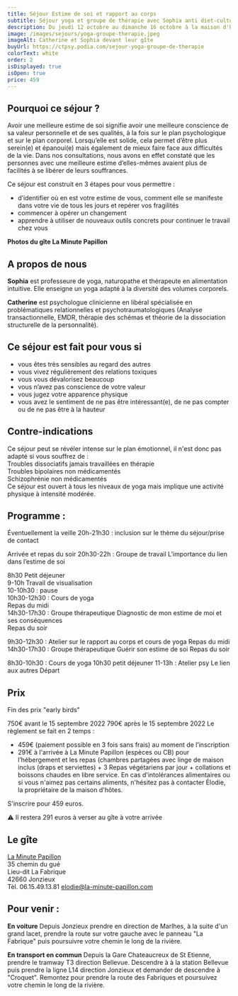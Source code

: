 ```yaml
---
title: Séjour Estime de soi et rapport au corps
subtitle: Séjour yoga et groupe de thérapie avec Sophia anti diet-culture et Catherine la Psy
description: Du jeudi 12 octobre au dimanche 16 octobre à la maison d'hôtes La Minute Papillon (proche de St Etienne)
image: /images/sejours/yoga-groupe-therapie.jpeg
imageAlt: Catherine et Sophia devant leur gîte
buyUrl: https://ctpsy.podia.com/sejour-yoga-groupe-de-therapie
colorText: white
order: 2
isDisplayed: true
isOpen: true
price: 459
---
```


## Pourquoi ce séjour ?

Avoir une meilleure estime de soi signifie avoir une meilleure conscience de sa valeur personnelle et de ses qualités, à la fois sur le plan psychologique et sur le plan corporel. Lorsqu’elle est solide, cela permet d’être plus serein(e) et épanoui(e) mais également de mieux faire face aux difficultés de la vie. Dans nos consultations, nous avons en effet constaté que les personnes avec une meilleure estime d’elles-mêmes avaient plus de facilités à se libérer de leurs souffrances.

Ce séjour est construit en 3 étapes pour vous permettre :

- d’identifier où en est votre estime de vous, comment elle se
  manifeste dans votre vie de tous les jours et repérer vos fragilités
- commencer à opérer un changement
- apprendre à utiliser de nouveaux outils concrets pour continuer le
  travail chez vous

<div class="my-10">

**Photos du gîte La Minute Papillon**
<gallery  :images='["images/sejours/2022-yoga/1.webp","images/sejours/2022-yoga/2.webp","images/sejours/2022-yoga/3.webp"]'></gallery>

</div>

## A propos de nous

**Sophia** est professeure de yoga, naturopathe et thérapeute en alimentation intuitive. Elle enseigne un yoga adapté à la diversité des volumes corporels.

**Catherine** est psychologue clinicienne en libéral spécialisée en problématiques relationnelles et
psychotraumatologiques (Analyse transactionnelle, EMDR, thérapie des schémas et théorie de la
dissociation structurelle de la personnalité).

## Ce séjour est fait pour vous si

- vous êtes très sensibles au regard des autres
- vous vivez régulièrement des relations toxiques
- vous vous dévalorisez beaucoup
- vous n’avez pas conscience de votre valeur
- vous jugez votre apparence physique
- vous avez le sentiment de ne pas être intéressant(e), de ne pas compter ou de ne pas être à la hauteur

## Contre-indications

Ce séjour peut se révéler intense sur le plan émotionnel, il n'est donc pas adapté si vous souffrez de :  
Troubles dissociatifs jamais travaillées en thérapie  
Troubles bipolaires non médicamentés  
Schizophrénie non médicamentés  
Ce séjour est ouvert à tous les niveaux de yoga mais implique une activité physique à intensité modérée.

## Programme :

Éventuellement la veille 20h-21h30 : inclusion sur le thème du séjour/prise de contact

<expandable title="Jour 1 : Se découvrir">

Arrivée et repas du soir
20h30-22h : Groupe de travail L’importance du lien dans l’estime de soi

</expandable>

<expandable title="Jour 2 : Comprendre mon estime de moi">

8h30 Petit déjeuner  
9-10h Travail de visualisation  
10-10h30 : pause  
10h30-12h30 : Cours de yoga  
Repas du midi  
14h30-17h30 : Groupe thérapeutique Diagnostic de mon estime de moi et ses conséquences  
Repas du soir

</expandable>

<expandable title="Jour 3 : Panser mon estime de moi">

9h30-12h30 : Atelier sur le rapport au corps et cours de yoga Repas du midi  
14h30-17h30 : Groupe thérapeutique Guérir son estime de soi Repas du soir

</expandable>

<expandable title="Jour 4 : Ressources/outils">

8h30-10h30 : Cours de yoga
10h30 petit déjeuner
11-13h : Atelier psy Le lien aux autres Départ

</expandable>

## Prix

<Countdown :showbeforedays=500 deadline="2022-09-15 23:59:00">Fin des prix "early birds"</Countdown>

750€ avant le 15 septembre 2022 790€ après le 15 septembre 2022
Le règlement se fait en 2 temps :

- 459€ (paiement possible en 3 fois sans frais) au moment de l’inscription
- 291€ à l'arrivée à La Minute Papillon (espèces ou CB) pour l’hébergement et les repas (chambres partagées avec linge de maison inclus (draps et serviettes) + 3 Repas végétariens par jour + collations et boissons chaudes en libre service. En cas d'intolérances alimentaires ou si vous n'aimez pas certains aliments, n'hésitez pas à contacter Élodie, la propriétaire de la maison d'hôtes.

<BuyBtn
              url="https://ctpsy.podia.com/sejour-yoga-groupe-de-therapie"
              :isClosed="false"
              class="my-7 md:mt-4"
            >
S'inscrire pour 459 euros.<br/>

</BuyBtn>

<div class="text-center -mt-6">
⚠️ Il restera 291 euros à verser au gîte à votre arrivée
</div>

## Le gîte

[La Minute Papillon](https://www.la-minute-papillon.com/)  
35 chemin du gué  
Lieu-dit La Fabrique  
42660 Jonzieux  
Tèl. 06.15.49.13.81 elodie@la-minute-papillon.com

## Pour venir :

**En voiture**
Depuis Jonzieux prendre en direction de Marlhes, à la suite d'un grand lacet, prendre la route sur votre gauche avec le panneau "La Fabrique" puis poursuivre votre chemin le long de la rivière.

**En transport en commun**
Depuis la Gare Chateaucreux de St Etienne, prendre le tramway T3 direction Bellevue. Descendre à à la station Bellevue puis prendre la ligne L14 direction Jonzieux et demander de descendre à "Croquet". Remontez pour prendre la route des Fabriques et poursuivez votre chemin le long de la rivière.
